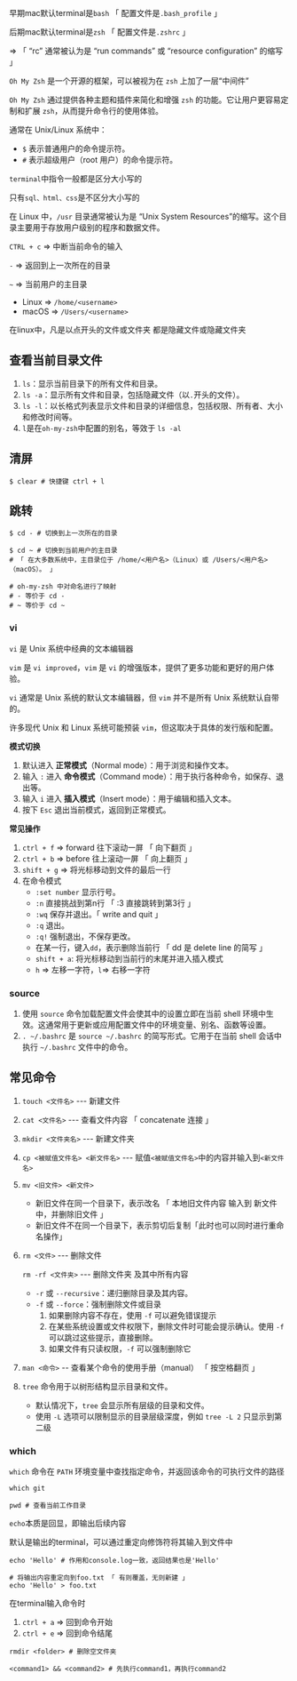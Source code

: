 早期mac默认terminal是`bash` 「 配置文件是`.bash_profile` 」

后期mac默认terminal是`zsh` 「 配置文件是`.zshrc` 」 

=> 「 “rc” 通常被认为是 “run commands” 或 “resource configuration” 的缩写 」



`Oh My Zsh` 是一个开源的框架，可以被视为在 `zsh` 上加了一层“中间件”

`Oh My Zsh` 通过提供各种主题和插件来简化和增强 `zsh` 的功能。它让用户更容易定制和扩展 `zsh`，从而提升命令行的使用体验。



通常在 Unix/Linux 系统中：

- `$` 表示普通用户的命令提示符。
- `#` 表示超级用户（root 用户）的命令提示符。



`terminal`中指令一般都是区分大小写的

只有`sql、html、css`是不区分大小写的



在 Linux 中，`/usr` 目录通常被认为是 “Unix System Resources”的缩写。这个目录主要用于存放用户级别的程序和数据文件。



`CTRL + c` => 中断当前命令的输入



`-` => 返回到上一次所在的目录

`~` => 当前用户的主目录

- Linux => `/home/<username>`
- macOS => `/Users/<username>`



在linux中，凡是以点开头的文件或文件夹 都是隐藏文件或隐藏文件夹



## 查看当前目录文件

1. `ls`：显示当前目录下的所有文件和目录。
2. `ls -a`：显示所有文件和目录，包括隐藏文件（以`.`开头的文件）。
3. `ls -l`：以长格式列表显示文件和目录的详细信息，包括权限、所有者、大小和修改时间等。
4. `l`是在`oh-my-zsh`中配置的别名，等效于 `ls -al`



## 清屏

```shell
$ clear # 快捷键 ctrl + l
```



## 跳转

```shell
$ cd - # 切换到上一次所在的目录

$ cd ~ # 切换到当前用户的主目录 
# 「 在大多数系统中，主目录位于 /home/<用户名>（Linux）或 /Users/<用户名>（macOS）。 」

# oh-my-zsh 中对命名进行了映射
# - 等价于 cd -
# ~ 等价于 cd ~
```



### vi

`vi` 是 Unix 系统中经典的文本编辑器

`vim` 是 `vi improved`，`vim` 是 `vi` 的增强版本，提供了更多功能和更好的用户体验。

 `vi` 通常是 Unix 系统的默认文本编辑器，但 `vim` 并不是所有 Unix 系统默认自带的。

许多现代 Unix 和 Linux 系统可能预装 `vim`，但这取决于具体的发行版和配置。



**模式切换**

1. 默认进入 **正常模式**（Normal mode）：用于浏览和操作文本。
2. 输入 `:` 进入 **命令模式**（Command mode）：用于执行各种命令，如保存、退出等。
3. 输入 `i` 进入 **插入模式**（Insert mode）：用于编辑和插入文本。
4. 按下 `Esc` 退出当前模式，返回到正常模式。



**常见操作**

1. `ctrl + f` => forward 往下滚动一屏 「 向下翻页 」
2. `ctrl + b` => before 往上滚动一屏 「 向上翻页 」
3. `shift + g` => 将光标移动到文件的最后一行
4. 在命令模式
   + `:set number` 显示行号。
   + `:n` 直接挑战到第n行 「 :3 直接跳转到第3行 」
   + `:wq` 保存并退出。「 write and quit 」
   + `:q` 退出。
   + `:q!` 强制退出，不保存更改。
   + 在某一行，键入`dd`，表示删除当前行 「 dd 是 delete line 的简写 」
   + `shift + a`:  将光标移动到当前行的末尾并进入插入模式
   + `h` => 左移一字符，`l`=> 右移一字符



### source

1. 使用 `source` 命令加载配置文件会使其中的设置立即在当前 shell 环境中生效。这通常用于更新或应用配置文件中的环境变量、别名、函数等设置。
2. `. ~/.bashrc` 是 `source ~/.bashrc` 的简写形式。它用于在当前 shell 会话中执行 `~/.bashrc` 文件中的命令。



## 常见命令

1. `touch <文件名>` --- 新建文件

2. `cat <文件名>` --- 查看文件内容 「 concatenate  连接 」

3. `mkdir <文件夹名>` --- 新建文件夹

4. `cp <被赋值文件名> <新文件名>` --- 赋值`<被赋值文件名>`中的内容并输入到`<新文件名>`

5. `mv <旧文件> <新文件>` 

   + 新旧文件在同一个目录下，表示改名 「 本地旧文件内容 输入到 新文件中，并删除旧文件 」
   + 新旧文件不在同一个目录下，表示剪切后复制「此时也可以同时进行重命名操作」

6. `rm <文件>` --- 删除文件 

   `rm -rf <文件夹>` --- 删除文件夹 及其中所有内容

   + `-r` 或 `--recursive`：递归删除目录及其内容。
   + `-f` 或 `--force`：强制删除文件或目录
     1. 如果删除内容不存在，使用 `-f` 可以避免错误提示
     2. 在某些系统设置或文件权限下，删除文件时可能会提示确认。使用 `-f` 可以跳过这些提示，直接删除。
     3. 如果文件有只读权限，`-f` 可以强制删除它

7. `man <命令>` -- 查看某个命令的使用手册（manual）  「 按空格翻页 」

8. `tree` 命令用于以树形结构显示目录和文件。
   + 默认情况下，`tree` 会显示所有层级的目录和文件。
   + 使用 `-L` 选项可以限制显示的目录层级深度，例如 `tree -L 2` 只显示到第二级

### which

`which` 命令在 `PATH` 环境变量中查找指定命令，并返回该命令的可执行文件的路径

```shell
which git
```



```shell
pwd # 查看当前工作目录
```



`echo`本质是回显，即输出后续内容

默认是输出的terminal，可以通过重定向修饰符将其输入到文件中

```shell
echo 'Hello' # 作用和console.log一致，返回结果也是'Hello'

# 将输出内容重定向到foo.txt 「 有则覆盖，无则新建 」
echo 'Hello' > foo.txt
```



在terminal输入命令时

1. `ctrl + a` => 回到命令开始
2. `ctrl + e` => 回到命令结尾



```shell
rmdir <folder> # 删除空文件夹
```



```shell
<command1> && <command2> # 先执行command1，再执行command2
```

